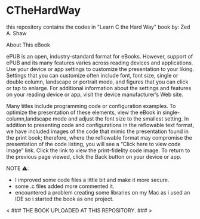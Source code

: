 # CTheHardWay

this repository contains the codes in "Learn C the Hard Way" book by: Zed A. Shaw


About This eBook

  ePUB is an open, industry-standard format for eBooks. However, 
support of ePUB and its many features varies across reading devices and applications. 
Use your device or app settings to customize the presentation to your liking. Settings that you can 
customize often include font, font size, single or double column, landscape or portrait mode, 
and figures that you can click or tap to enlarge. 
For additional information about the settings and features on your reading device or app,
visit the device manufacturer’s Web site.

Many titles include programming code or configuration examples. To optimize the presentation of these elements, 
view the eBook in single-column,landscape mode and adjust the font size to the smallest setting. 
In addition to presenting code and configurations in the reflowable text format, we have included images of the
code that mimic the presentation found in the print book; therefore,
where the reflowable format may compromise the presentation of the code listing, 
you will see a “Click here to view code image” link. Click the link to view the print-fidelity code image. 
To return to the previous page viewed, click the Back button on your device or app.
  

NOTE ⚠️: 
  - I improved some code files a little bit and make it more secure.
  - some .c files added more commented it.
  - encountered a problem creating some libraries on my Mac as i used an IDE so i started the book as one project.
  
  
  
 <  ### THE BOOK UPLOADED AT THIS REPOSITORY. ### >

